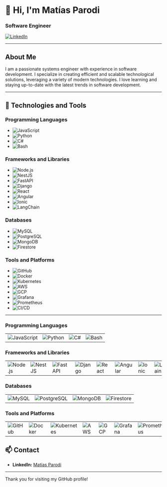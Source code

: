 # 👋 Hi, I'm Matías Parodi

### Software Engineer

[![LinkedIn](https://img.shields.io/badge/LinkedIn-0077B5?style=for-the-badge&logo=linkedin&logoColor=white)](https://www.linkedin.com/in/matiasparodi/)

---

## About Me

I am a passionate systems engineer with experience in software development. I specialize in creating efficient and scalable technological solutions, leveraging a variety of modern technologies. I love learning and staying up-to-date with the latest trends in software development.

---

## 🚀 Technologies and Tools

### Programming Languages
- ![JavaScript](https://img.shields.io/badge/JavaScript-F7DF1E?style=for-the-badge&logo=javascript&logoColor=black)
- ![Python](https://img.shields.io/badge/Python-3776AB?style=for-the-badge&logo=python&logoColor=white)
- ![C#](https://img.shields.io/badge/C%23-239120?style=for-the-badge&logo=c-sharp&logoColor=white)
- ![Bash](https://img.shields.io/badge/Bash-4EAA25?style=for-the-badge&logo=gnubash&logoColor=white)

### Frameworks and Libraries
- ![Node.js](https://img.shields.io/badge/Node.js-339933?style=for-the-badge&logo=nodedotjs&logoColor=white)
- ![NestJS](https://img.shields.io/badge/NestJS-E0234E?style=for-the-badge&logo=nestjs&logoColor=white)
- ![FastAPI](https://img.shields.io/badge/FastAPI-009688?style=for-the-badge&logo=fastapi&logoColor=white)
- ![Django](https://img.shields.io/badge/Django-092E20?style=for-the-badge&logo=django&logoColor=white)
- ![React](https://img.shields.io/badge/React-61DAFB?style=for-the-badge&logo=react&logoColor=black)
- ![Angular](https://img.shields.io/badge/Angular-DD0031?style=for-the-badge&logo=angular&logoColor=white)
- ![Ionic](https://img.shields.io/badge/Ionic-3880FF?style=for-the-badge&logo=ionic&logoColor=white)
- ![LangChain](https://img.shields.io/badge/LangChain-00FF00?style=for-the-badge&logo=chain&logoColor=black)

### Databases
- ![MySQL](https://img.shields.io/badge/MySQL-4479A1?style=for-the-badge&logo=mysql&logoColor=white)
- ![PostgreSQL](https://img.shields.io/badge/PostgreSQL-336791?style=for-the-badge&logo=postgresql&logoColor=white)
- ![MongoDB](https://img.shields.io/badge/MongoDB-47A248?style=for-the-badge&logo=mongodb&logoColor=white)
- ![Firestore](https://img.shields.io/badge/Firestore-FFCA28?style=for-the-badge&logo=firebase&logoColor=black)

### Tools and Platforms
- ![GitHub](https://img.shields.io/badge/GitHub-181717?style=for-the-badge&logo=github&logoColor=white)
- ![Docker](https://img.shields.io/badge/Docker-2496ED?style=for-the-badge&logo=docker&logoColor=white)
- ![Kubernetes](https://img.shields.io/badge/Kubernetes-326CE5?style=for-the-badge&logo=kubernetes&logoColor=white)
- ![AWS](https://img.shields.io/badge/AWS-232F3E?style=for-the-badge&logo=amazon-aws&logoColor=white)
- ![GCP](https://img.shields.io/badge/GCP-4285F4?style=for-the-badge&logo=googlecloud&logoColor=white)
- ![Grafana](https://img.shields.io/badge/Grafana-F46800?style=for-the-badge&logo=grafana&logoColor=white)
- ![Prometheus](https://img.shields.io/badge/Prometheus-E6522C?style=for-the-badge&logo=prometheus&logoColor=white)
- ![CI/CD](https://img.shields.io/badge/CI%2FCD-00427E?style=for-the-badge&logo=continuousintegration&logoColor=white)

---

### Programming Languages
<table>
  <tr>
    <td><img src="https://img.shields.io/badge/JavaScript-F7DF1E?style=for-the-badge&logo=javascript&logoColor=black" alt="JavaScript"></td>
    <td><img src="https://img.shields.io/badge/Python-3776AB?style=for-the-badge&logo=python&logoColor=white" alt="Python"></td>
    <td><img src="https://img.shields.io/badge/C%23-239120?style=for-the-badge&logo=c-sharp&logoColor=white" alt="C#"></td>
    <td><img src="https://img.shields.io/badge/Bash-4EAA25?style=for-the-badge&logo=gnubash&logoColor=white" alt="Bash"></td>
  </tr>
</table>

### Frameworks and Libraries
<table>
  <tr>
    <td><img src="https://img.shields.io/badge/Node.js-339933?style=for-the-badge&logo=nodedotjs&logoColor=white" alt="Node.js"></td>
    <td><img src="https://img.shields.io/badge/NestJS-E0234E?style=for-the-badge&logo=nestjs&logoColor=white" alt="NestJS"></td>
    <td><img src="https://img.shields.io/badge/FastAPI-009688?style=for-the-badge&logo=fastapi&logoColor=white" alt="FastAPI"></td>
    <td><img src="https://img.shields.io/badge/Django-092E20?style=for-the-badge&logo=django&logoColor=white" alt="Django"></td>
    <td><img src="https://img.shields.io/badge/React-61DAFB?style=for-the-badge&logo=react&logoColor=black" alt="React"></td>
    <td><img src="https://img.shields.io/badge/Angular-DD0031?style=for-the-badge&logo=angular&logoColor=white" alt="Angular"></td>
    <td><img src="https://img.shields.io/badge/Ionic-3880FF?style=for-the-badge&logo=ionic&logoColor=white" alt="Ionic"></td>
    <td><img src="https://img.shields.io/badge/LangChain-00FF00?style=for-the-badge&logo=chain&logoColor=black" alt="LangChain"></td>
  </tr>
</table>

### Databases
<table>
  <tr>
    <td><img src="https://img.shields.io/badge/MySQL-4479A1?style=for-the-badge&logo=mysql&logoColor=white" alt="MySQL"></td>
    <td><img src="https://img.shields.io/badge/PostgreSQL-336791?style=for-the-badge&logo=postgresql&logoColor=white" alt="PostgreSQL"></td>
    <td><img src="https://img.shields.io/badge/MongoDB-47A248?style=for-the-badge&logo=mongodb&logoColor=white" alt="MongoDB"></td>
    <td><img src="https://img.shields.io/badge/Firestore-FFCA28?style=for-the-badge&logo=firebase&logoColor=black" alt="Firestore"></td>
  </tr>
</table>

### Tools and Platforms
<table>
  <tr>
    <td><img src="https://img.shields.io/badge/GitHub-181717?style=for-the-badge&logo=github&logoColor=white" alt="GitHub"></td>
    <td><img src="https://img.shields.io/badge/Docker-2496ED?style=for-the-badge&logo=docker&logoColor=white" alt="Docker"></td>
    <td><img src="https://img.shields.io/badge/Kubernetes-326CE5?style=for-the-badge&logo=kubernetes&logoColor=white" alt="Kubernetes"></td>
    <td><img src="https://img.shields.io/badge/AWS-232F3E?style=for-the-badge&logo=amazon-aws&logoColor=white" alt="AWS"></td>
    <td><img src="https://img.shields.io/badge/GCP-4285F4?style=for-the-badge&logo=googlecloud&logoColor=white" alt="GCP"></td>
    <td><img src="https://img.shields.io/badge/Grafana-F46800?style=for-the-badge&logo=grafana&logoColor=white" alt="Grafana"></td>
    <td><img src="https://img.shields.io/badge/Prometheus-E6522C?style=for-the-badge&logo=prometheus&logoColor=white" alt="Prometheus"></td>
    <td><img src="https://img.shields.io/badge/CI%2FCD-00427E?style=for-the-badge&logo=continuousintegration&logoColor=white" alt="CI/CD"></td>
  </tr>
</table>


## 📫 Contact

- **LinkedIn:** [Matías Parodi](https://www.linkedin.com/in/matiasparodi/)

---

Thank you for visiting my GitHub profile!
